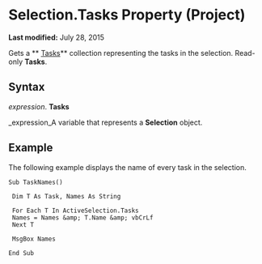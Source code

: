 
# Selection.Tasks Property (Project)

 **Last modified:** July 28, 2015

Gets a  ** [Tasks](bc6bb4a5-95a6-9d1f-3e28-92b9548a544a.md)** collection representing the tasks in the selection. Read-only **Tasks**.

## Syntax

 _expression_. **Tasks**

 _expression_A variable that represents a  **Selection** object.


## Example

The following example displays the name of every task in the selection.


```
Sub TaskNames() 
 
 Dim T As Task, Names As String 
 
 For Each T In ActiveSelection.Tasks 
 Names = Names &amp; T.Name &amp; vbCrLf 
 Next T 
 
 MsgBox Names 
 
End Sub
```

